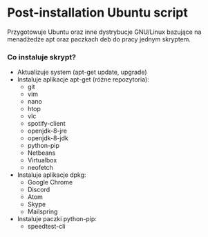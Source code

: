 # Post-installation Ubuntu script
Przygotowuje Ubuntu oraz inne dystrybucje GNU/Linux bazujące na menadżedże apt oraz paczkach deb do pracy jednym skryptem.
### Co instaluje skrypt?
- Aktualizuje system (apt-get update, upgrade)
- Instaluje aplikacje apt-get (różne repozytoria):
	- git
	- vim
	- nano
	- htop
	- vlc
	- spotify-client
	- openjdk-8-jre
	- openjdk-8-jdk
	- python-pip
	- Netbeans
	- Virtualbox
	- neofetch
- Instaluje aplikacje dpkg:
	- Google Chrome
	- Discord
	- Atom
	- Skype
	- Mailspring
- Instaluje paczki python-pip:
	- speedtest-cli